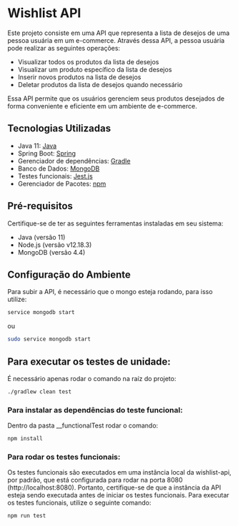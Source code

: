 # Wishlist API

Este projeto consiste em uma API que representa a lista de desejos de uma pessoa usuária em um e-commerce. Através dessa API, a pessoa usuária pode realizar as seguintes operações:

- Visualizar todos os produtos da lista de desejos
- Visualizar um produto específico da lista de desejos
- Inserir novos produtos na lista de desejos
- Deletar produtos da lista de desejos quando necessário

Essa API permite que os usuários gerenciem seus produtos desejados de forma conveniente e eficiente em um ambiente de e-commerce.

## Tecnologias Utilizadas

- Java 11: [Java](https://www.java.com/)
- Spring Boot: [Spring](https://docs.spring.io)
- Gerenciador de dependências: [Gradle](https://docs.gradle.org/)
- Banco de Dados: [MongoDB](https://www.mongodb.com)
- Testes funcionais: [Jest.js](https://jestjs.io/)
- Gerenciador de Pacotes: [npm](https://www.npmjs.com/)

## Pré-requisitos

Certifique-se de ter as seguintes ferramentas instaladas em seu sistema:

- Java (versão 11)
- Node.js (versão v12.18.3)
- MongoDB (versão 4.4)

## Configuração do Ambiente

Para subir a API, é necessário que o mongo esteja rodando, para isso utilize: 
```bash
service mongodb start
```
ou
```bash
sudo service mongodb start
```

## Para executar os testes de unidade:
É necessário apenas rodar o comando na raíz do projeto: 
```bash
./gradlew clean test
```

### Para instalar as dependências do teste funcional:
Dentro da pasta __functionalTest rodar o comando:
```bash
npm install
```

### Para rodar os testes funcionais:
Os testes funcionais são executados em uma instância local da wishlist-api, por padrão, que está configurada para rodar na porta 8080 (http://localhost:8080). Portanto, certifique-se de que a instância da API esteja sendo executada antes de iniciar os testes funcionais. Para executar os testes funcionais, utilize o seguinte comando:
```bash
npm run test
```